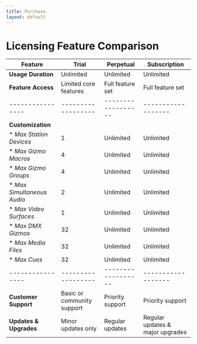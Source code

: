 ```yaml
---
title: Purchase
layout: default
---
```


<script async src="https://js.stripe.com/v3/pricing-table.js"></script>
<stripe-pricing-table pricing-table-id="prctbl_1QsIDnGOFLTmIJpusHWYBEZz"
publishable-key="pk_live_51QrsylGOFLTmIJpudO4VBYgvoW3bZS0DBJw47t52wQGY6TU96s6hkPaKFjahkqG9zJeXcJ4IGWo8FmPAHlnxmtZq00p9VyIJBE">
</stripe-pricing-table>

# Licensing Feature Comparison

| Feature         | Trial     | Perpetual | Subscription |
|----------------|------------------|------------------|------------------|
| **Usage Duration** | Unlimited | Unlimited | Unlimited |
| **Feature Access** | Limited core features | Full feature set | Full feature set |
|----------------|------------------|------------------|------------------|
| **Customization** |  |  |  |
| * _Max Station Devices_ | 1 | Unlimited | Unlimited |
| * _Max Gizmo Macros_ | 4 | Unlimited | Unlimited |
| * _Max Gizmo Groups_ | 4 | Unlimited | Unlimited |
| * _Max Simultaneous Audio_ | 2 | Unlimited | Unlimited |
| * _Max Video Surfaces_ | 1 | Unlimited | Unlimited |
| * _Max DMX Gizmos_ | 32 | Unlimited | Unlimited |
| * _Max Media Files_ | 32 | Unlimited | Unlimited |
| * _Max Cues_ | 32 | Unlimited | Unlimited |
|----------------|------------------|------------------|------------------|
| **Customer Support** | Basic or community support | Priority support | Priority support |
| **Updates & Upgrades** | Minor updates only | Regular updates | Regular updates & major upgrades |

